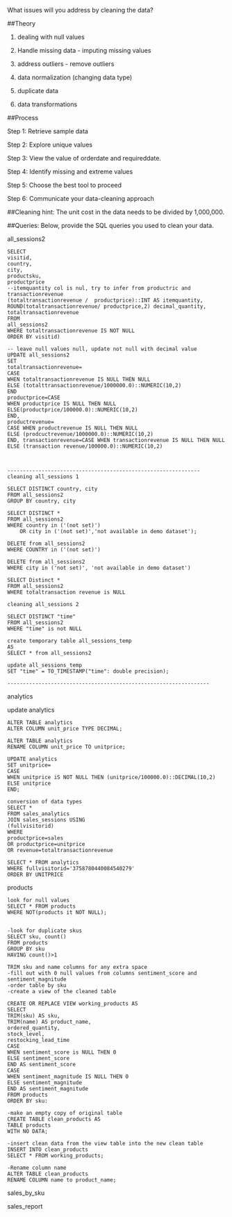 What issues will you address by cleaning the data?

##Theory

1) dealing with null values

2) Handle missing data - imputing missing values

3) address outliers - remove outliers

4) data normalization (changing data type)

5) duplicate data

6) data transformations


##Process

Step 1: Retrieve sample data

Step 2: Explore unique values

Step 3: View the value of orderdate and requireddate.

Step 4: Identify missing and extreme values

Step 5: Choose the best tool to proceed

Step 6: Communicate your data-cleaning approach



##Cleaning hint: The unit cost in the data needs to be divided by 1,000,000.


##Queries:
Below, provide the SQL queries you used to clean your data.

all_sessions2
```
SELECT
visitid,
country,
city,
productsku,
productprice
--itemquantity col is nul, try to infer from productric and transactionrevenue
(totaltransactionrevenue /  productprice)::INT AS itemquantity,
ROUND(totaltransactionrevenue/ productprice,2) decimal_quantity,
totaltransactionrevenue
FROM
all_sessions2
WHERE totaltransactionrevenue IS NOT NULL
ORDER BY visitid)

-- leave null values null, update not null with decimal value
UPDATE all_sessions2
SET
totaltransactionrevenue=
CASE
WHEN totaltransactionrevenue IS NULL THEN NULL
ELSE (totalttransactionrevenue/1000000.0)::NUMERIC(10,2)
END
productprice=CASE
WHEN productprice IS NULL THEN NULL
ELSE(productprice/100000.0)::NUMERIC(10,2)
END,
productrevenue=
CASE WHEN productrevenue IS NULL THEN NULL
ELSE (prodcuctrevenue/1000000.0)::NUMERIC(10,2)
END, transactionrevenue=CASE WHEN transactionrevenue IS NULL THEN NULL
ELSE (transaction revenue/100000.0)::NUMERIC(10,2)



--------------------------------------------------------------
cleaning all_sessions 1

SELECT DISTINCT country, city
FROM all_sessions2
GROUP BY country, city

SELECT DISTINCT * 
FROM all_sessions2
WHERE country in ('(not set)')
	OR city in ('(not set)','not available in demo dataset');

DELETE from all_sessions2
WHERE COUNTRY in ('(not set)')

DELETE from all_sessions2
WHERE city in ('not set)', 'not available in demo dataset')

SELECT Distinct *
FROM all_sessions2
WHERE totaltransaction revenue is NULL

cleaning all_sessions 2

SELECT DISTINCT "time"
FROM all_sessions2
WHERE "time" is not NULL

create temporary table all_sessions_temp
AS 
SELECT * from all_sessions2

update all_sessions_temp
SET "time" = TO_TIMESTAMP("time": double precision);

-----------------------------------------------------------------
```

analytics


update analytics
```
ALTER TABLE analytics
ALTER COLUMN unit_price TYPE DECIMAL;

ALTER TABLE analytics
RENAME COLUMN unit_price TO unitprice;

UPDATE analytics
SET unitprice=
CASE
WHEN unitprice iS NOT NULL THEN (unitprice/100000.0)::DECIMAL(10,2)
ELSE unitprice
END;

conversion of data types
SELECT *
FROM sales_analytics
JOIN sales_sessions USING
(fullvisitorid)
WHERE 
productprice=sales
OR productprice=unitprice
OR revenue=totaltransactionrevenue

SELECT * FROM analytics
WHERE fullvisitorid='3758780440084540279'
ORDER BY UNITPRICE
```

products
```
look for null values
SELECT * FROM products
WHERE NOT(products it NOT NULL);


-look for duplicate skus
SELECT sku, count()
FROM products
GROUP BY sku
HAVING count()>1

TRIM sku and name columns for any extra space
-fill out with 0 null values from columns sentiment_score and sentiment_magnitude
-order table by sku
-create a view of the cleaned table

CREATE OR REPLACE VIEW working_products AS
SELECT
TRIM(sku) AS sku,
TRIM(name) AS product_name,
ordered_quantity,
stock_level,
restocking_lead_time
CASE
WHEN sentiment_score is NULL THEN 0
ELSE sentiment_score
END AS sentiment_score
CASE
WHEN sentiment_magnitude IS NULL THEN 0
ELSE sentiment_magnitude
END AS sentiment_magnitude
FROM products
ORDER BY sku:

-make an empty copy of original table
CREATE TABLE clean_products AS
TABLE products
WITH NO DATA;

-insert clean data from the view table into the new clean table
INSERT INTO clean_products
SELECT * FROM working_products;

-Rename column name
ALTER TABLE clean_products
RENAME COLUMN name to product_name;
```

sales_by_sku

sales_report
